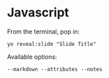 
# Javascript

From the terminal, pop in:

  ```yo reveal:slide "Slide Title"```

Available options:

 ```--markdown --attributes --notes```
